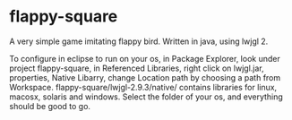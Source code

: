 # flappy-square

A very simple game imitating flappy bird.
Written in java, using lwjgl 2.

To configure in eclipse to run on your os,
in Package Explorer, look under project flappy-square,
in Referenced Libraries, right click on lwjgl.jar, properties,
Native Libarry, change Location path by choosing a path from Workspace.
flappy-square/lwjgl-2.9.3/native/ contains libraries for linux, macosx, solaris and windows.
Select the folder of your os, and everything should be good to go.
